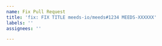 ```yaml
---
name: Fix Pull Request 
title: 'fix: FIX TITLE meeds-io/meeds#1234 MEEDS-XXXXXX' 
labels: ''
assignees: ''

---
```

<!--
Ensure to provide github issue and task id in the title
-->

<!--
Fix description : describe the fix by answering theses questions :
Why is this change needed?
Prior to this change, ...
How does it address the issue?
This change ...
-->

<!-- Tips : 
Try To Limit Each Line to a Maximum Of 72 Characters
Provide links or keys to any relevant tickets, articles or other resources

Remember to
- Capitalize the subject line
- Use the imperative mood in the subject line
- Do not end the subject line with a period
- Separate subject from body with a blank line
- Use the body to explain what and why vs. how
- Can use multiple lines with "-" for bullet points in body
-->
